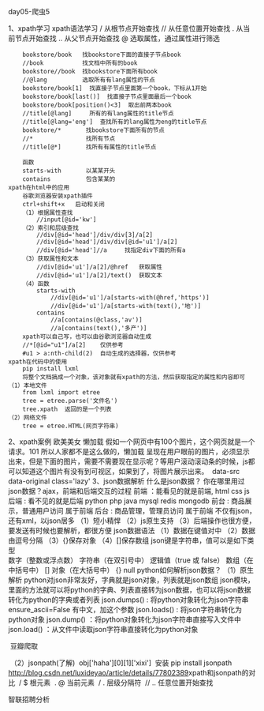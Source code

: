 day05-爬虫5

1、xpath学习
	xpath语法学习
		/	从根节点开始查找
		//  从任意位置开始查找
		.   从当前节点开始查找
		..  从父节点开始查找
		@   选取属性，通过属性进行筛选

		bookstore/book   找bookstore下面的直接子节点book
		//book           找文档中所有的book
		bookstore//book  找bookstore下面所有book
		//@lang          选取所有有lang属性的节点
		bookstore/book[1]  找直接子节点里面第一个book，下标从1开始
		bookstore/book[last()]  找直接子节点里面最后一个book
		bookstore/book[position()<3]  取出前两本book
		//title[@lang]     所有的有lang属性的title节点
		//title[@lang='eng']  查找所有的lang属性为eng的title节点
		bookstore/*       找bookstore下面所有的节点
		//*               找所有节点 
		//title[@*]       找所有有属性的title节点
	
		函数
		starts-with       以某某开头
		contains          包含某某的
	xpath在html中的应用
		谷歌浏览器安装xpath插件
		ctrl+shift+x   启动和关闭
		（1）根据属性查找
			//input[@id='kw']
		（2）索引和层级查找
			//div[@id='head']/div/div[3]/a[2]
			//div[@id='head']/div/div[@id='u1']/a[2]
			//div[@id='head']//a     找指定div下面的所有a
		（3）获取属性和文本
			//div[@id='u1']/a[2]/@href   获取属性
			//div[@id='u1']/a[2]/text()  获取文本
		（4）函数
			starts-with
				//div[@id='u1']/a[starts-with(@href,'https')]
				//div[@id='u1']/a[starts-with(text(),'地')]
			contains
				//a[contains(@class,'av')]
				//a[contains(text(),'多产')]
		xpath可以自己写，也可以由谷歌浏览器自动生成
		//*[@id="u1"]/a[2]    仅供参考
		#u1 > a:nth-child(2)  自动生成的选择器，仅供参考
	xpath在代码中的使用 
		pip install lxml
		将整个文档搞成一个对象，该对象就有xpath的方法，然后获取指定的属性和内容即可
	（1）本地文件
		from lxml import etree
		tree = etree.parse('文件名')
		tree.xpath  返回的是一个列表
	（2）网络文件
		tree = etree.HTML(网页字符串)
2、xpath案例
	欧美美女
	懒加载
		假如一个网页中有100个图片，这个网页就是一个请求。101
		所以人家都不是这么做的，懒加载
		呈现在用户眼前的图片，必须显示出来，但是下面的图片，需要不需要现在显示呢？等用户滚动滚动条的时候，js都可以知道这个图片有没有到可视区，如果到了，将图片展示出来。
		<img src2='xxx'>  data-src   data-original  class='lazy'
3、json数据解析
	什么是json数据？
	你在哪里用过json数据？ajax，前端和后端交互的过程
	前端 ：能看见的就是前端, html css js
	后端 : 看不见的就是后端  python php java mysql redis mongodb
	前台 : 商品展示，普通用户访问    属于前端
	后台 : 商品管理，管理员访问      属于前端
	不仅有json，还有xml，以json居多
	（1）短小精悍
	（2）js原生支持
	（3）后端操作也很方便，要发送有时候也要解析，都很方便
	json数据语法
	（1）数据在键值对中
	（2）数据由逗号分隔
	（3）{}保存对象
	（4）[]保存数组
	json键是字符串，值可以是如下类型  
		数字（整数或浮点数）
		字符串（在双引号中）
		逻辑值（true 或 false）
		数组（在中括号中） []
		对象（在大括号中） {}
		null
	python如何解析json数据？
	（1）原生解析
		python对json非常友好，字典就是json对象，列表就是json数组
		json模块，里面的方法就可以将python的字典、列表直接转为json数据，也可以将json数据转化为python的字典或者列表
		json.dumps() : 将python对象转化为json字符串
			ensure_ascii=False  有中文，加这个参数
		json.loads() : 将json字符串转化为python对象
		json.dump() ：将python对象转化为json字符串直接写入文件中
		json.load() ：从文件中读取json字符串直接转化为python对象



​	豆瓣爬取



​	（2）jsonpath(了解)
​		obj['haha'][0][1]['xixi']
​		安装  pip install jsonpath
​	http://blog.csdn.net/luxideyao/article/details/77802389
​	xpath和jsonpath的对比
​	/	$	根元素
​	.	@	当前元素
​	/	.   层级分隔符
​	//	..  任意位置开始查找



智联招聘分析